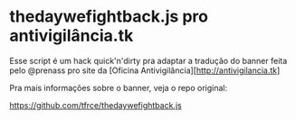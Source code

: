 # thedaywefightback.js pro antivigilância.tk

Esse script é um hack quick'n'dirty pra adaptar a tradução do banner feita pelo
@prenass pro site da [Oficina Antivigilância][http://antivigilancia.tk]

Pra mais informações sobre o banner, veja o repo original:

https://github.com/tfrce/thedaywefightback.js
